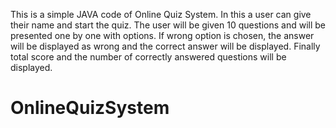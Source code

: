 This is a simple JAVA code of Online Quiz System. In this a user can give their name and start the quiz. The user will be given 10 questions and will be presented one by one with options. If wrong option is chosen, the answer will be displayed as wrong and the correct answer will be displayed. Finally total score and the number of correctly answered questions will be displayed.
# OnlineQuizSystem
